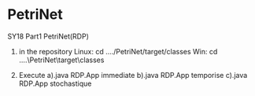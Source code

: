 # PetriNet
SY18 Part1 PetriNet(RDP)


1. in the repository
  Linux: cd ..../PetriNet/target/classes
  Win: cd ....\PetriNet\target\classes
  
 2. Execute
  a).java RDP.App immediate
  b).java RDP.App temporise
  c).java RDP.App stochastique
